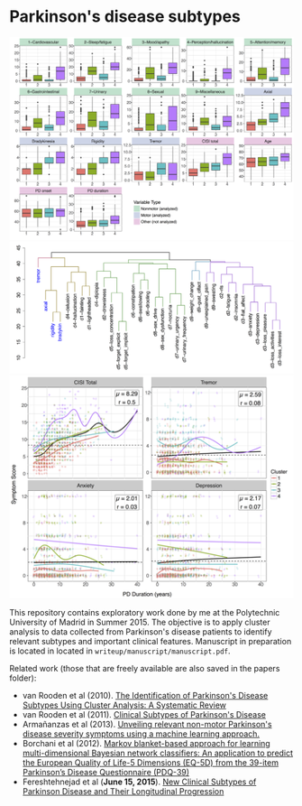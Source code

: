# Parkinson's disease subtypes

![PD analysis](./png/analysis.png)
![Hierarchical clustering](./png/hc.png)
![Longitudinal analysis](./png/long.png)

This repository contains exploratory work done by me at the Polytechnic
University of Madrid in Summer 2015. The objective is to apply cluster analysis
to data collected from Parkinson's disease patients to identify relevant
subtypes and important clinical features. Manuscript in preparation is located
in located in `writeup/manuscript/manuscript.pdf`.

Related work (those that are freely available are also saved in the papers folder):

 - van Rooden et al (2010).
     [The Identification of Parkinson's Disease Subtypes Using Cluster
     Analysis: A Systematic Review](http://www.ncbi.nlm.nih.gov/pubmed/20535823)
 - van Rooden et al (2011). [Clinical Subtypes of Parkinson's
     Disease](http://www.ncbi.nlm.nih.gov/pubmed/21322019)
 - Armañanzas et al (2013). [Unveiling relevant non-motor Parkinson's disease
     severity symptoms using a machine learning
     approach.](http://www.ncbi.nlm.nih.gov/pubmed/23711400)
 - Borchani et al (2012). [Markov blanket-based approach for learning
     multi-dimensional Bayesian network classifiers: An application to predict
     the European Quality of Life-5 Dimensions (EQ-5D) from the 39-item
     Parkinson’s Disease Questionnaire (PDQ-39)
     ](http://www.sciencedirect.com/science/article/pii/S1532046412001074)
 - Fereshtehnejad et al (**June 15, 2015**). [New Clinical Subtypes of
     Parkinson Disease and Their Longitudinal
     Progression](http://archneur.jamanetwork.com/article.aspx?articleid=2318972)
